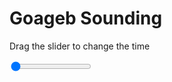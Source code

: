 <h1>Goageb Sounding</h1>
<p>Drag the slider to change the time</p>

<div class="slidecontainer">
<input oninput='setImage(this)' class="slider" type="range" min="0" max="6" value="0" step="1" />
<img id='img'/>
</div>

<script>
var img = document.getElementById('img');
var img_array = ['/assets/images/skwt/skd_goageb_wrfout_d01_2020-06-21_12:00:00.png',
'/assets/images/skwt/skd_goageb_wrfout_d01_2020-06-21_18:00:00.png',
'/assets/images/skwt/skd_goageb_wrfout_d01_2020-06-22_00:00:00.png',
'/assets/images/skwt/skd_goageb_wrfout_d01_2020-06-22_06:00:00.png',
'/assets/images/skwt/skd_goageb_wrfout_d01_2020-06-22_12:00:00.png',
'/assets/images/skwt/skd_goageb_wrfout_d01_2020-06-22_18:00:00.png',];
function setImage(obj)
{
        var value = obj.value;
        img.src = img_array[value];

}
</script>
